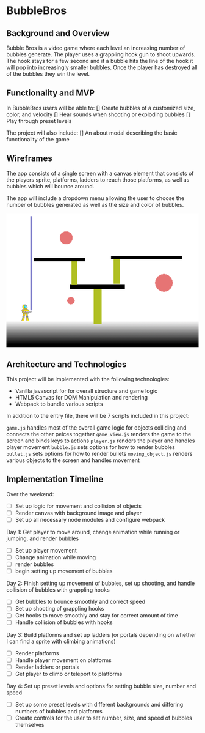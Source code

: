 # BubbleBros

## Background and Overview
Bubble Bros is a video game where each level an increasing number of bubbles generate. The player uses a grappling hook gun
to shoot upwards. The hook stays for a few second and if a bubble hits the line of the hook it will pop into increasingly smaller
bubbles. Once the player has destroyed all of the bubbles they win the level.

## Functionality and MVP
In BubbleBros users will be able to:
[] Create bubbles of a customized size, color, and velocity
[] Hear sounds when shooting or exploding bubbles
[] Play through preset levels

The project will also include: 
[] An about modal describing the basic functionality of the game

## Wireframes
The app consists of a single screen with a canvas element that consists of the players sprite, platforms, ladders to reach those
platforms, as well as bubbles which will bounce around.

The app will include a dropdown menu allowing the user to choose the number of bubbles generated as well as the size and color of bubbles.

![wireframe](/lib/images/wireframe.png)

## Architecture and Technologies
This project will be implemented with the following technologies:

* Vanilla javascript for for overall structure and game logic
* HTML5 Canvas for DOM Manipulation and rendering
* Webpack to bundle various scripts

In addition to the entry file, there will be 7 scripts included in this project:

``` game.js ``` handles most of the overall game logic for objects colliding and connects the other peices together
``` game_view.js ``` renders the game to the screen and binds keys to actions
``` player.js ``` renders the player and handles player movement
``` bubble.js ``` sets options for how to render bubbles
``` bullet.js ``` sets options for how to render bullets
``` moving_object.js ``` renders various objects to the screen and handles movement

## Implementation Timeline

Over the weekend:

- [ ] Set up logic for movement and collision of objects
- [ ] Render canvas with background image and player
- [ ] Set up all necessary node modules and configure webpack

Day 1: Get player to move around, change animation while running or jumping, and render bubbles

- [ ] Set up player movement
- [ ] Change animation while moving
- [ ] render bubbles
- [ ] begin setting up movement of bubbles

Day 2: Finish setting up movement of bubbles, set up shooting, and handle collision of bubbles with grappling hooks

- [ ] Get bubbles to bounce smoothly and correct speed
- [ ] Set up shooting of grappling hooks 
- [ ] Get hooks to move smoothly and stay for correct amount of time
- [ ] Handle collision of bubbles with hooks

Day 3: Build platforms and set up ladders (or portals depending on whether I can find a sprite with climbing animations)
- [ ] Render platforms
- [ ] Handle player movement on platforms
- [ ] Render ladders or portals
- [ ] Get player to climb or teleport to platforms

Day 4: Set up preset levels and options for setting bubble size, number and speed
- [ ] Set up some preset levels with different backgrounds and differing numbers of bubbles and platforms
- [ ] Create controls for the user to set number, size, and speed of bubbles themselves

